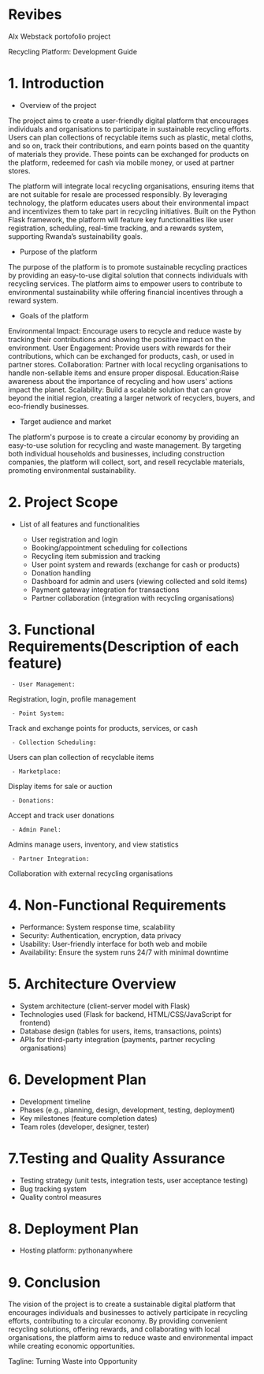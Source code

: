 # Revibes
Alx Webstack portofolio project 

 Recycling Platform: Development Guide



# 1. Introduction

   - Overview of the project

The project aims to create a user-friendly digital platform that encourages individuals and organisations to participate in sustainable recycling efforts. Users can plan collections of recyclable items such as plastic, metal cloths, and so on, track their contributions, and earn points based on the quantity of materials they provide. These points can be exchanged for products on the platform, redeemed for cash via mobile money, or used at partner stores.

The platform will integrate local recycling organisations, ensuring items that are not suitable for resale are processed responsibly. By leveraging technology, the platform educates users about their environmental impact and incentivizes them to take part in recycling initiatives. Built on the Python Flask framework, the platform will feature key functionalities like user registration, scheduling, real-time tracking, and a rewards system, supporting Rwanda’s sustainability goals.


   - Purpose of the platform

The purpose of the platform is to promote sustainable recycling practices by providing an easy-to-use digital solution that connects individuals with recycling services. The platform aims to empower users to contribute to environmental sustainability while offering financial incentives through a reward system. 

  - Goals of the platform

Environmental Impact: Encourage users to recycle and reduce waste by tracking their contributions and showing the positive impact on the environment.
User Engagement: Provide users with rewards for their contributions, which can be exchanged for products, cash, or used in partner stores.
Collaboration: Partner with local recycling organisations to handle non-sellable items and ensure proper disposal.
Education:Raise awareness about the importance of recycling and how users' actions impact the planet.
Scalability: Build a scalable solution that can grow beyond the initial region, creating a larger network of recyclers, buyers, and eco-friendly businesses.


   - Target audience and market

The platform's purpose is to create a circular economy by providing an easy-to-use solution for recycling and waste management. By targeting both individual households and businesses, including construction companies, the platform will collect, sort, and resell recyclable materials, promoting environmental sustainability. 
  


# 2. Project Scope

   - List of all features and functionalities

     - User registration and login
     - Booking/appointment scheduling for collections
     - Recycling item submission and tracking
     - User point system and rewards (exchange for cash or products)
     - Donation handling
     - Dashboard for admin and users (viewing collected and sold items)
     - Payment gateway integration for transactions
     - Partner collaboration (integration with recycling organisations)



# 3. Functional Requirements(Description of each feature)

   

     - User Management: 
Registration, login, profile management

     - Point System: 
Track and exchange points for products, services, or cash

     - Collection Scheduling: 
Users can plan collection of recyclable items

     - Marketplace: 
Display items for sale or auction

     - Donations: 
Accept and track user donations

     - Admin Panel:
 Admins manage users, inventory, and view statistics

     - Partner Integration: 
Collaboration with external recycling organisations



# 4. Non-Functional Requirements

   - Performance: System response time, scalability
   - Security: Authentication, encryption, data privacy
   - Usability: User-friendly interface for both web and mobile
   - Availability: Ensure the system runs 24/7 with minimal downtime



# 5. Architecture Overview

   - System architecture (client-server model with Flask)
   - Technologies used (Flask for backend, HTML/CSS/JavaScript for frontend)
   - Database design (tables for users, items, transactions, points)
   - APIs for third-party integration (payments, partner recycling organisations)



# 6. Development Plan

   - Development timeline
   - Phases (e.g., planning, design, development, testing, deployment)
   - Key milestones (feature completion dates)
   - Team roles (developer, designer, tester)



# 7.Testing and Quality Assurance

   - Testing strategy (unit tests, integration tests, user acceptance testing)
   - Bug tracking system
   - Quality control measures


# 8. Deployment Plan

   - Hosting platform: pythonanywhere
 



# 9. Conclusion


The vision of the project is to create a sustainable digital platform that encourages individuals and businesses to actively participate in recycling efforts, contributing to a circular economy. By providing convenient recycling solutions, offering rewards, and collaborating with local organisations, the platform aims to reduce waste and environmental impact while creating economic opportunities.

Tagline: Turning Waste into Opportunity 




